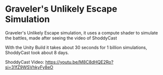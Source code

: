 # Graveler's Unlikely Escape Simulation
Graveler's Unlikely Escape simulation, it uses a compute shader to simulate the battles, made after seeing the video of ShoddyCast

With the Unity Build it takes about 30 seconds for 1 billion simulations, ShoddyCast took about 8 days. 

ShoddyCast Video: https://youtu.be/M8C8dHQE2Ro?si=31fZ9WSVhkyFy8eO